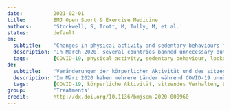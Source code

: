 ```yaml
---
date:          2021-02-01
title:         BMJ Open Sport & Exercise Medicine
authors:       'Stockwell, S, Trott, M, Tully, M, et al.'
status:        default
en:
  subtitle:    'Changes in physical activity and sedentary behaviours from before to during the COVID-19 pandemic lockdown: a systematic review'
  description: 'In March 2020, several countries banned unnecessary outdoor activities during COVID-19, commonly called lockdowns. These lockdowns have the potential to impact associated levels of physical activity and sedentary behaviour. Given the numerous health outcomes associated with physical activity and sedentary behaviour, the aim of this review was to summarise literature that investigated differences in physical activity and sedentary behaviour before vs during the COVID-19 lockdown. Electronic databases were searched from November 2019 to October 2020 using terms and synonyms relating to physical activity, sedentary behaviour and COVID-19. The coprimary outcomes were changes in physical activity and/or sedentary behaviour captured via device-based measures or self-report tools. Risk of bias was measured using the Newcastle-Ottawa Scale. Sixty six articles met the inclusion criteria and were included in the review (total n=86 981). Changes in physical activity were reported in 64 studies, with the majority of studies reporting decreases in physical activity and increases in sedentary behaviours during their respective lockdowns across several populations, including children and patients with a variety of medical conditions. Given the numerous physical and mental benefits of increased physical activity and decreased sedentary behaviour, public health strategies should include the creation and implementation of interventions that promote safe physical activity and reduce sedentary behaviour should other lockdowns occur.'
  tags:        [COVID-19, physical activity, sedentary behaviour, lockdown]
de:
  subtitle:    'Veränderungen der körperlichen Aktivität und des sitzenden Verhaltens vor und während der COVID-19-Pandemie: eine systematische Übersicht'
  description: 'Im März 2020 haben mehrere Länder während COVID-19 unnötige Aktivitäten im Freien verboten, die gemeinhin als Lockdowns bezeichnet werden. Diese Verbote haben das Potenzial, sich auf das damit verbundene Maß an körperlicher Aktivität und sitzendem Verhalten auszuwirken. Angesichts der zahlreichen gesundheitlichen Auswirkungen, die mit körperlicher Aktivität und sitzendem Verhalten verbunden sind, bestand das Ziel dieser Übersichtsarbeit darin, die Literatur zusammenzufassen, die Unterschiede in der körperlichen Aktivität und dem sitzenden Verhalten vor und während der COVID-19-Sperrzeit untersucht hat. Elektronische Datenbanken wurden von November 2019 bis Oktober 2020 mit Begriffen und Synonymen im Zusammenhang mit körperlicher Aktivität, sitzendem Verhalten und COVID-19 durchsucht. Die koprimären Ergebnisse waren Veränderungen der körperlichen Aktivität und/oder des sitzenden Verhaltens, die über gerätebasierte Messungen oder Selbstauskünfte erfasst wurden. Das Risiko einer Verzerrung wurde anhand der Newcastle-Ottawa-Skala gemessen. Sechsundsechzig Artikel erfüllten die Einschlusskriterien und wurden in die Überprüfung einbezogen (insgesamt n=86 981). In 64 Studien wurde über Veränderungen der körperlichen Aktivität berichtet, wobei die Mehrheit der Studien über eine Abnahme der körperlichen Aktivität und eine Zunahme des sitzenden Verhaltens während der jeweiligen Sperrzeit in verschiedenen Bevölkerungsgruppen, einschließlich Kindern und Patienten mit einer Vielzahl von Erkrankungen, berichtete. In Anbetracht der zahlreichen körperlichen und geistigen Vorteile einer erhöhten körperlichen Aktivität und einer Verringerung des sitzenden Verhaltens sollten Strategien für die öffentliche Gesundheit die Entwicklung und Umsetzung von Maßnahmen zur Förderung einer sicheren körperlichen Aktivität und zur Verringerung des sitzenden Verhaltens umfassen, falls es zu weiteren Lockdowns kommt.' 
  tags:        [COVID-19, körperliche Aktivität, sitzendes Verhalten, Lockdown]
group:         'Treatments'
credit:        http://dx.doi.org/10.1136/bmjsem-2020-000960
---
```


